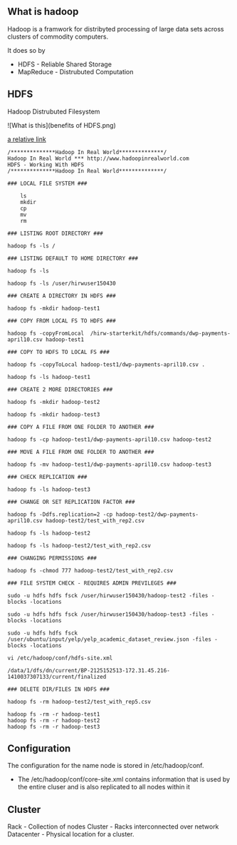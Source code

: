 ## What is hadoop

Hadoop is a framwork for distribyted processing of large data sets across clusters of commodity computers.


It does so by

* HDFS - Reliable Shared Storage 
* MapReduce - Distrubuted Computation


## HDFS

Hadoop Distrubuted Filesystem

![What is this](benefits of HDFS.png)

[a relative link](Working-With-Hdfs.txt)

```
/**************Hadoop In Real World**************/
Hadoop In Real World *** http://www.hadoopinrealworld.com
HDFS - Working With HDFS
/**************Hadoop In Real World**************/

### LOCAL FILE SYSTEM ###

	ls
	mkdir
	cp
	mv
	rm

### LISTING ROOT DIRECTORY ###

hadoop fs -ls /

### LISTING DEFAULT TO HOME DIRECTORY ###

hadoop fs -ls

hadoop fs -ls /user/hirwuser150430

### CREATE A DIRECTORY IN HDFS ###

hadoop fs -mkdir hadoop-test1

### COPY FROM LOCAL FS TO HDFS ###

hadoop fs -copyFromLocal  /hirw-starterkit/hdfs/commands/dwp-payments-april10.csv hadoop-test1

### COPY TO HDFS TO LOCAL FS ###

hadoop fs -copyToLocal hadoop-test1/dwp-payments-april10.csv .

hadoop fs -ls hadoop-test1

### CREATE 2 MORE DIRECTORIES ###

hadoop fs -mkdir hadoop-test2

hadoop fs -mkdir hadoop-test3

### COPY A FILE FROM ONE FOLDER TO ANOTHER ###

hadoop fs -cp hadoop-test1/dwp-payments-april10.csv hadoop-test2

### MOVE A FILE FROM ONE FOLDER TO ANOTHER ###

hadoop fs -mv hadoop-test1/dwp-payments-april10.csv hadoop-test3

### CHECK REPLICATION ###

hadoop fs -ls hadoop-test3

### CHANGE OR SET REPLICATION FACTOR ###

hadoop fs -Ddfs.replication=2 -cp hadoop-test2/dwp-payments-april10.csv hadoop-test2/test_with_rep2.csv

hadoop fs -ls hadoop-test2

hadoop fs -ls hadoop-test2/test_with_rep2.csv

### CHANGING PERMISSIONS ###

hadoop fs -chmod 777 hadoop-test2/test_with_rep2.csv

### FILE SYSTEM CHECK - REQUIRES ADMIN PREVILEGES ###

sudo -u hdfs hdfs fsck /user/hirwuser150430/hadoop-test2 -files -blocks -locations 

sudo -u hdfs hdfs fsck /user/hirwuser150430/hadoop-test3 -files -blocks -locations 

sudo -u hdfs hdfs fsck /user/ubuntu/input/yelp/yelp_academic_dataset_review.json -files -blocks -locations 

vi /etc/hadoop/conf/hdfs-site.xml

/data/1/dfs/dn/current/BP-2125152513-172.31.45.216-1410037307133/current/finalized

### DELETE DIR/FILES IN HDFS ###

hadoop fs -rm hadoop-test2/test_with_rep5.csv

hadoop fs -rm -r hadoop-test1
hadoop fs -rm -r hadoop-test2
hadoop fs -rm -r hadoop-test3

```

## Configuration

The configuration for the name node is stored in /etc/hadoop/conf.

* The /etc/hadoop/conf/core-site.xml contains information that is used by the entire cluser and is also replicated 
  to all nodes within it

## Cluster

Rack - Collection of nodes
Cluster - Racks interconnected over network
Datacenter - Physical location for a cluster.

